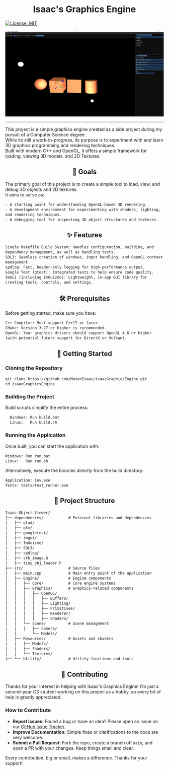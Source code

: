 # <div align="center"> Isaac's Graphics Engine </div>
<!-- License -->
[![License: MIT](https://img.shields.io/badge/License-MIT-yellow.svg)](https://opensource.org/licenses/MIT)


<div align="center">
    <img src="https://github.com/MatanIsaac/IsaacObjectViewer/blob/dev/iov1.png" alt="Isaac-3D-Object-Viewer">
</div>

---                                                                                                                                                                                                              

This project is a simple graphics engine created as a side project during my pursuit of a Computer Science degree.                            
While its still a work-in-progress, its purpose is to experiment with and learn 3D graphics programming and rendering techniques.                               
Built with modern C++ and OpenGL, it offers a simple framework for loading, viewing 3D models, and 2D Textures.

## <div align="center"> 🎯 Goals </div>

The primary goal of this project is to create a simple tool to load, view, and debug 3D objects and 2D textures.    
It aims to serve as:

    - A starting point for understanding OpenGL-based 3D rendering.
    - A development environment for experimenting with shaders, lighting, and rendering techniques.
    - A debugging tool for inspecting 3D object structures and textures.


## <div align="center"> ✨ Features </div>

    Single Makefile Build System: Handles configuration, building, and dependency management, as well as handling tests.
    SDL3: Seamless creation of windows, input handling, and OpenGL context management.
    spdlog: Fast, header-only logging for high-performance output.
    Google Test (gtest): Integrated tests to help ensure code quality.
    ImGui (including ImGuizmo): Lightweight, in-app GUI library for creating tools, controls, and settings.

## <div align="center"> 🛠️ Prerequisites </div>

Before getting started, make sure you have:

    C++ Compiler: Must support C++17 or later.
    CMake: Version 3.27 or higher is recommended.
    OpenGL: Your graphics drivers should support OpenGL 4.6 or higher (with potential future support for DirectX or Vulkan).

## <div align="center"> 🚀 Getting Started </div>

### Cloning the Repository

    git clone https://github.com/MatanIsaac/isaacGraphicsEngine.git
    cd isaacGraphicsEngine

### Building the Project
Build scripts simplify the entire process:
  
      Windows: Run build.bat
      Linux:   Run build.sh


### Running the Application

Once built, you can start the application with:

    Windows: Run run.bat
    Linux:   Run run.sh

Alternatively, execute the binaries directly from the build directory:

    Application: iov.exe
    Tests: tests/test_runner.exe

## <div align="center"> 📁 Project Structure </div>  


    Isaac-Object-Viewer/
    ├── dependencies/           # External libraries and dependencies
    │   ├── glad/
    │   ├── glm/
    │   ├── googletest/
    │   ├── imgui/
    │   ├── ImGuizmo/
    │   ├── SDL3/
    │   ├── spdlog/
    │   ├── stb_image.h
    │   ├── tiny_obj_loader.h
    ├── src/                    # Source files
    │   ├── main.cpp            # Main entry point of the application
    │   ├── Engine/             # Engine components
    │   │   ├── Core/           # Core engine systems
    │   │   ├── Graphics/       # Graphics-related components
    │   │   │   ├── OpenGL/
    │   │   │   │   ├── Buffers/
    │   │   │   │   ├── Lighting/
    │   │   │   │   ├── Primitives/
    │   │   │   │   ├── Renderer/
    │   │   │   │   ├── Shaders/
    │   │   └── Scene/          # Scene management
    │   │   │   ├── Camera/
    │   │       └── Models/
    │   ├── Resources/          # Assets and shaders
    │   │   ├── Models/
    │   │   ├── Shaders/
    │   │   └── Textures/
    ├── └── Utility/            # Utility functions and tools


## <div align="center"> 🤝 Contributing </div>
Thanks for your interest in helping with Isaac's Graphics Engine! I'm just a second-year CS student working on this project as a hobby, so every bit of help is greatly appreciated.

### How to Contribute

- **Report Issues:** Found a bug or have an idea? Please open an issue on our [GitHub Issue Tracker](https://github.com/MatanIsaac/IsaacGraphicsEngine/issues).
- **Improve Documentation:** Simple fixes or clarifications to the docs are very welcome.
- **Submit a Pull Request:** Fork the repo, create a branch off `main`, and open a PR with your changes. Keep things small and clear.

Every contribution, big or small, makes a difference. Thanks for your support!
